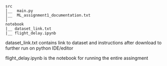 
```
src
│__  main.py
│__  ML_assignment1_documentation.txt    
│   
notebook
|__ dataset_link.txt
|__ flight_delay.ipynb
```


dataset_link.txt contains link to dataset and instructions after download to further run on python IDE/editor

flight_delay.ipynb is the notebook for running the entire assingment
